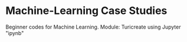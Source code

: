 # Machine-Learning Case Studies
Beginner codes for Machine Learning. Module: Turicreate using Jupyter "ipynb"
